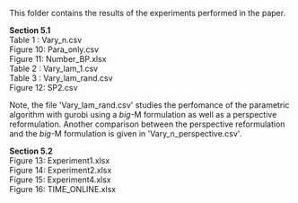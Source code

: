 This folder contains the results of the experiments performed in the paper.

**Section 5.1** <br />
Table 1  : Vary_n.csv <br />
Figure 10: Para_only.csv <br />
Figure 11: Number_BP.xlsx <br />
Table 2  : Vary_lam_1.csv <br />
Table 3  : Vary_lam_rand.csv <br />
Figure 12: SP2.csv

Note, the file 'Vary_lam_rand.csv' studies the perfomance of the parametric algorithm with gurobi using a _big_-M formulation as well as a perspective reformulation. Another comparison between the perspective reformulation and the _big_-M formulation is given in 'Vary_n_perspective.csv'.


**Section 5.2** <br />
Figure 13: Experiment1.xlsx <br />
Figure 14: Experiment2.xlsx <br />
Figure 15: Experiment4.xlsx <br />
Figure 16: TIME_ONLINE.xlsx <br />
